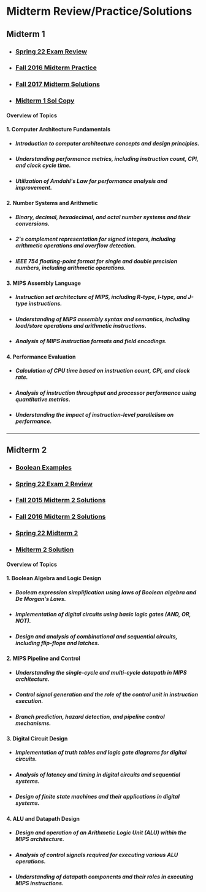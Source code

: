 # Midterm Review/Practice/Solutions

## Midterm 1 
- ### [Spring 22 Exam Review](https://github.com/MarkShinozaki/CPTS260-IntroductionToComputerArchitecture/blob/Midterms/Midterm%201/CPTS260_Spring22_L18_Exam1_review.pdf)

- ### [Fall 2016 Midterm Practice](https://github.com/MarkShinozaki/CPTS260-IntroductionToComputerArchitecture/blob/Midterms/Midterm%201/CptS260_Fall2016_Midterm1_Practice.pdf)

- ### [Fall 2017 Midterm Solutions](https://github.com/MarkShinozaki/CPTS260-IntroductionToComputerArchitecture/blob/Midterms/Midterm%201/CptS260_Fall2017_Midterm1_Solutions.pdf)

- ### [Midterm 1 Sol Copy](https://github.com/MarkShinozaki/CPTS260-IntroductionToComputerArchitecture/blob/Midterms/Midterm%201/MD1%20Sol%20copy.pdf)

#### Overview of Topics 

#### 1. Computer Architecture Fundamentals

- ##### Introduction to computer architecture concepts and design principles.
- ##### Understanding performance metrics, including instruction count, CPI, and clock cycle time.
- ##### Utilization of Amdahl's Law for performance analysis and improvement.

#### 2. Number Systems and Arithmetic

- ##### Binary, decimal, hexadecimal, and octal number systems and their conversions.
- ##### 2's complement representation for signed integers, including arithmetic operations and overflow detection.
- ##### IEEE 754 floating-point format for single and double precision numbers, including arithmetic operations.

#### 3. MIPS Assembly Language

- ##### Instruction set architecture of MIPS, including R-type, I-type, and J-type instructions.
- ##### Understanding of MIPS assembly syntax and semantics, including load/store operations and arithmetic instructions.
- ##### Analysis of MIPS instruction formats and field encodings.

#### 4. Performance Evaluation

- ##### Calculation of CPU time based on instruction count, CPI, and clock rate.
- ##### Analysis of instruction throughput and processor performance using quantitative metrics.
- ##### Understanding the impact of instruction-level parallelism on performance.

---

## Midterm 2

- ### [Boolean Examples](https://github.com/MarkShinozaki/CPTS260-IntroductionToComputerArchitecture/blob/Midterms/Midterm%202/Boolean_examples.pdf)

- ### [Spring 22 Exam 2 Review](https://github.com/MarkShinozaki/CPTS260-IntroductionToComputerArchitecture/blob/Midterms/Midterm%202/CPTS260_Spring22_L30_Exam2_Review.pdf)

- ### [Fall 2015 Midterm 2 Solutions](https://github.com/MarkShinozaki/CPTS260-IntroductionToComputerArchitecture/blob/Midterms/Midterm%202/CptS260_Fall2015_Midterm2_Solutions.pdf)

- ### [Fall 2016 Midterm 2 Solutions](https://github.com/MarkShinozaki/CPTS260-IntroductionToComputerArchitecture/blob/Midterms/Midterm%202/CptS260_Fall2016_Midterm2_Solutions.pdf)

- ### [Spring 22 Midterm 2](https://github.com/MarkShinozaki/CPTS260-IntroductionToComputerArchitecture/blob/Midterms/Midterm%202/CptS260_Spring2022_Midterm2.pdf)

- ### [Midterm 2 Solution](https://github.com/MarkShinozaki/CPTS260-IntroductionToComputerArchitecture/blob/Midterms/Midterm%202/Midterm%202%20Solution.pdf)

#### Overview of Topics 

#### 1. Boolean Algebra and Logic Design

- ##### Boolean expression simplification using laws of Boolean algebra and De Morgan's Laws.
- ##### Implementation of digital circuits using basic logic gates (AND, OR, NOT).
- ##### Design and analysis of combinational and sequential circuits, including flip-flops and latches.

#### 2. MIPS Pipeline and Control

- ##### Understanding the single-cycle and multi-cycle datapath in MIPS architecture.
- ##### Control signal generation and the role of the control unit in instruction execution.
- ##### Branch prediction, hazard detection, and pipeline control mechanisms.

#### 3. Digital Circuit Design

- ##### Implementation of truth tables and logic gate diagrams for digital circuits.
- ##### Analysis of latency and timing in digital circuits and sequential systems.
- ##### Design of finite state machines and their applications in digital systems.

#### 4. ALU and Datapath Design

- ##### Design and operation of an Arithmetic Logic Unit (ALU) within the MIPS architecture.
- ##### Analysis of control signals required for executing various ALU operations.
- ##### Understanding of datapath components and their roles in executing MIPS instructions.





















